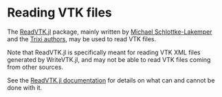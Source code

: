 # Reading VTK files

The [ReadVTK.jl](https://github.com/trixi-framework/ReadVTK.jl) package, mainly written by [Michael Schlottke-Lakemper](https://www.mi.uni-koeln.de/NumSim/schlottke-lakemper) and the [Trixi authors](https://github.com/trixi-framework/Trixi.jl/blob/main/AUTHORS.md), may be used to read VTK files.

Note that ReadVTK.jl is specifically meant for reading VTK XML files generated
by WriteVTK.jl, and may not be able to read VTK files coming from other
sources.

See the [ReadVTK.jl documentation](https://github.com/trixi-framework/ReadVTK.jl#what-works) for
details on what can and cannot be done with it.


